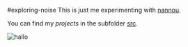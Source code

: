 #exploring-noise
This is just me experimenting with [nannou](https://nannou.cc/).

You can find my _projects_ in the subfolder [src](./src).

![hallo](./src/polygon/polygon.gif "polygon")
